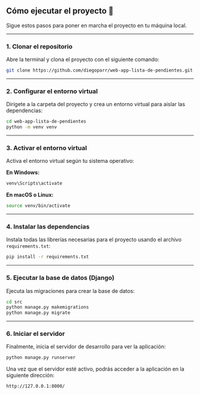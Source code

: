 
## **Cómo ejecutar el proyecto 🚀**

Sigue estos pasos para poner en marcha el proyecto en tu máquina local.

-----

### **1. Clonar el repositorio**

Abre la terminal y clona el proyecto con el siguiente comando:

```bash
git clone https://github.com/diegoparr/web-app-lista-de-pendientes.git
```

-----

### **2. Configurar el entorno virtual**

Dirígete a la carpeta del proyecto y crea un entorno virtual para aislar las dependencias:

```bash
cd web-app-lista-de-pendientes
python -m venv venv
```

-----

### **3. Activar el entorno virtual**

Activa el entorno virtual según tu sistema operativo:

**En Windows:**

```bash
venv\Scripts\activate
```

**En macOS o Linux:**

```bash
source venv/bin/activate
```

-----

### **4. Instalar las dependencias**

Instala todas las librerías necesarias para el proyecto usando el archivo `requirements.txt`:

```bash
pip install -r requirements.txt
```

-----

### **5. Ejecutar la base de datos (Django)**

Ejecuta las migraciones para crear la base de datos:

```bash
cd src
python manage.py makemigrations
python manage.py migrate
```

-----

### **6. Iniciar el servidor**

Finalmente, inicia el servidor de desarrollo para ver la aplicación:

```bash
python manage.py runserver
```

Una vez que el servidor esté activo, podrás acceder a la aplicación en la siguiente dirección:

```
http://127.0.0.1:8000/
```
